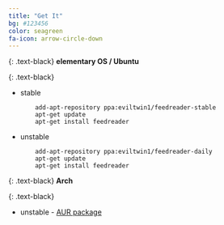 ```yaml
---
title: "Get It"
bg: #123456
color: seagreen
fa-icon: arrow-circle-down
---
```

{: .text-black}
**elementary OS / Ubuntu**

{: .text-black}
*   stable

            add-apt-repository ppa:eviltwin1/feedreader-stable
            apt-get update
            apt-get install feedreader

*   unstable

            add-apt-repository ppa:eviltwin1/feedreader-daily
            apt-get update
            apt-get install feedreader


{: .text-black}
**Arch**

{: .text-black}
*   unstable - [AUR package](https://aur.archlinux.org/packages/feedreader-bzr/)

